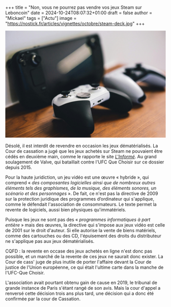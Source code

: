 +++
title = "Non, vous ne pourrez pas vendre vos jeux Steam sur Leboncoin"
date = 2024-10-24T08:07:32+01:00
draft = false
author = "Mickael"
tags = ["Actu"]
image = "https://nostick.fr/articles/vignettes/octobre/steam-deck.jpg"
+++

![Steam Deck](steam-deck.jpg "© Komarov Egor 🇺🇦 (Unsplash)")

Désolé, il est interdit de revendre en occasion les jeux dématérialisés. La Cour de cassation a jugé que les jeux achetés sur Steam ne pouvaient être cédés en deuxième main, comme le rapporte le site *[L'Informé](https://www.linforme.com/tech-telecom/article/steam-vs-que-choisir-la-cour-de-cassation-interdit-la-revente-des-jeux-video-dematerialises_2179.html)*. Au grand soulagement de Valve, qui bataillait contre l'UFC Que Choisir sur ce dossier depuis 2015.

Pour la haute juridiction, un jeu vidéo est une œuvre « hybride », qui comprend « *des composantes logicielles ainsi que de nombreux autres éléments tels des graphismes, de la musique, des éléments sonores, un scénario et des personnages* ». De fait, ce n'est pas la directive de 2009 sur la protection juridique des programmes d’ordinateur qui s'applique, comme le défendait l'association de consommateurs. Le texte permet la revente de logiciels, aussi bien physiques qu'immatériels. 

Puisque les jeux ne sont pas des « *programmes informatiques à part entière* » mais des œuvres, la directive qui s'impose aux jeux vidéo est celle de 2001 sur le droit d'auteur. Si elle autorise la vente de biens matériels, comme des cartouches ou des CD, l'épuisement des droits du distributeur ne s'applique pas aux jeux dématérialisés.

CQFD : la revente en occase des jeux achetés en ligne n'est donc pas possible, et un marché de la revente de ces jeux ne saurait donc exister. La Cour de cass' juge de plus inutile de porter l'affaire devant la Cour de justice de l'Union européenne, ce qui était l'ultime carte dans la manche de l'UFC-Que Choisir. 

L'association avait pourtant obtenu gain de cause en 2019, le tribunal de grande instance de Paris s'étant rangé de son avis. Mais la cour d'appel a renversé cette décision trois ans plus tard, une décision qui a donc été confirmée par la cour de Cassation.